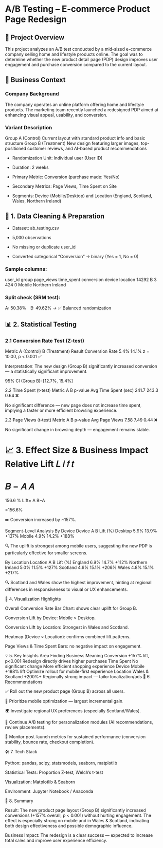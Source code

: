 # A/B Testing – E-commerce Product Page Redesign
## 📘 Project Overview

This project analyzes an A/B test conducted by a mid-sized e-commerce company selling home and lifestyle products online.
The goal was to determine whether the new product detail page (PDP) design improves user engagement and purchase conversion compared to the current layout.

## 🏢 Business Context
### Company Background

The company operates an online platform offering home and lifestyle products.
The marketing team recently launched a redesigned PDP aimed at enhancing visual appeal, usability, and conversion.

### Variant	Description
Group A (Control)	Current layout with standard product info and basic structure
Group B (Treatment)	New design featuring larger images, top-positioned customer reviews, and AI-based product recommendations

- Randomization Unit: Individual user (User ID)

- Duration: 2 weeks

- Primary Metric: Conversion (purchase made: Yes/No)

- Secondary Metrics: Page Views, Time Spent on Site

- Segments: Device (Mobile/Desktop) and Location (England, Scotland, Wales, Northern Ireland)

## 🧹 1. Data Cleaning & Preparation

- Dataset: ab_testing.csv

- 5,000 observations

- No missing or duplicate user_id

- Converted categorical “Conversion” → binary (Yes = 1, No = 0)

### Sample columns:

user_id	group	page_views	time_spent	conversion	device	location
14292	B	3	424	0	Mobile	Northern Ireland

### Split check (SRM test):
A: 50.38% B: 49.62% → ✅ Balanced randomization

## 📊 2. Statistical Testing
### 2.1 Conversion Rate Test (Z-test)
Metric	A (Control)	B (Treatment)	Result
Conversion Rate	5.4%	14.1%	z = 10.00, p < 0.001 ✅

Interpretation:
The new design (Group B) significantly increased conversion — a statistically significant improvement.

95% CI (Group B): [12.7%, 15.4%]

2.2 Time Spent (t-test)
Metric	A	B	p-value
Avg Time Spent (sec)	241.7	243.3	0.64 ❌

No significant difference — new page does not increase time spent, implying a faster or more efficient browsing experience.

2.3 Page Views (t-test)
Metric	A	B	p-value
Avg Page Views	7.58	7.49	0.44 ❌

No significant change in browsing depth — engagement remains stable.

📈 3. Effect Size & Business Impact
Relative Lift
𝐿
𝑖
𝑓
𝑡
=
𝐵
−
𝐴
𝐴
=
156.6
%
Lift=
A
B−A
	​

=156.6%

➡️ Conversion increased by ~157%.

Segment-Level Analysis
By Device
Device	A	B	Lift (%)
Desktop	5.9%	13.9%	+137%
Mobile	4.9%	14.2%	+188%

🔍 The uplift is strongest among mobile users, suggesting the new PDP is particularly effective for smaller screens.

By Location
Location	A	B	Lift (%)
England	6.9%	14.7%	+112%
Northern Ireland	5.0%	11.5%	+127%
Scotland	4.9%	15.1%	+206%
Wales	4.8%	15.1%	+217%

🔍 Scotland and Wales show the highest improvement, hinting at regional differences in responsiveness to visual or UX enhancements.

🎨 4. Visualization Highlights

Overall Conversion Rate Bar Chart: shows clear uplift for Group B.

Conversion Lift by Device: Mobile > Desktop.

Conversion Lift by Location: Strongest in Wales and Scotland.

Heatmap (Device × Location): confirms combined lift patterns.

Page Views & Time Spent Bars: no negative impact on engagement.

💡 5. Key Insights
Area	Finding	Business Meaning
Conversion	+157% lift, p<0.001	Redesign directly drives higher purchases
Time Spent	No significant change	More efficient shopping experience
Device	Mobile +188% lift	Optimize rollout for mobile-first experience
Location	Wales & Scotland +200%+	Regionally strong impact — tailor localization/ads
🧭 6. Recommendations

✅ Roll out the new product page (Group B) across all users.

📱 Prioritize mobile optimization — largest incremental gain.

🌍 Investigate regional UX preferences (especially Scotland/Wales).

🔄 Continue A/B testing for personalization modules (AI recommendations, review placements).

🧮 Monitor post-launch metrics for sustained performance (conversion stability, bounce rate, checkout completion).

🛠️ 7. Tech Stack

Python: pandas, scipy, statsmodels, seaborn, matplotlib

Statistical Tests: Proportion Z-test, Welch’s t-test

Visualization: Matplotlib & Seaborn

Environment: Jupyter Notebook / Anaconda

📑 8. Summary

Result:
The new product page layout (Group B) significantly increased conversions (+157% overall, p < 0.001) without hurting engagement.
The effect is especially strong on mobile and in Wales & Scotland, indicating both design effectiveness and possible demographic influence.

Business Impact:
The redesign is a clear success — expected to increase total sales and improve user experience efficiency.
